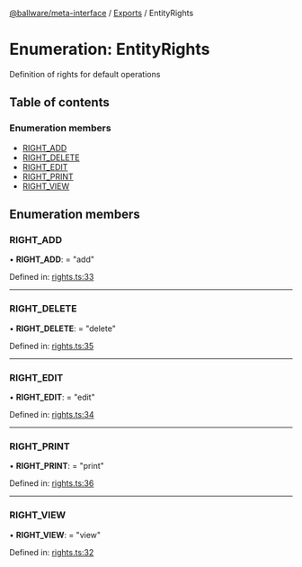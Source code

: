 [@ballware/meta-interface](../README.md) / [Exports](../modules.md) / EntityRights

# Enumeration: EntityRights

Definition of rights for default operations

## Table of contents

### Enumeration members

- [RIGHT\_ADD](entityrights.md#right_add)
- [RIGHT\_DELETE](entityrights.md#right_delete)
- [RIGHT\_EDIT](entityrights.md#right_edit)
- [RIGHT\_PRINT](entityrights.md#right_print)
- [RIGHT\_VIEW](entityrights.md#right_view)

## Enumeration members

### RIGHT\_ADD

• **RIGHT\_ADD**: = "add"

Defined in: [rights.ts:33](https://github.com/ballware/ballware-client/blob/37e08ea/packages/meta-interface/src/rights.ts#L33)

___

### RIGHT\_DELETE

• **RIGHT\_DELETE**: = "delete"

Defined in: [rights.ts:35](https://github.com/ballware/ballware-client/blob/37e08ea/packages/meta-interface/src/rights.ts#L35)

___

### RIGHT\_EDIT

• **RIGHT\_EDIT**: = "edit"

Defined in: [rights.ts:34](https://github.com/ballware/ballware-client/blob/37e08ea/packages/meta-interface/src/rights.ts#L34)

___

### RIGHT\_PRINT

• **RIGHT\_PRINT**: = "print"

Defined in: [rights.ts:36](https://github.com/ballware/ballware-client/blob/37e08ea/packages/meta-interface/src/rights.ts#L36)

___

### RIGHT\_VIEW

• **RIGHT\_VIEW**: = "view"

Defined in: [rights.ts:32](https://github.com/ballware/ballware-client/blob/37e08ea/packages/meta-interface/src/rights.ts#L32)
